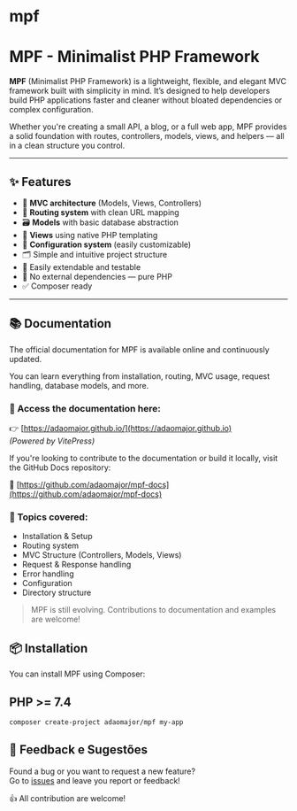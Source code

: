 # mpf
# MPF - Minimalist PHP Framework

**MPF** (Minimalist PHP Framework) is a lightweight, flexible, and elegant MVC framework built with simplicity in mind. It’s designed to help developers build PHP applications faster and cleaner without bloated dependencies or complex configuration.

Whether you're creating a small API, a blog, or a full web app, MPF provides a solid foundation with routes, controllers, models, views, and helpers — all in a clean structure you control.

---

## ✨ Features

- 🧱 **MVC architecture** (Models, Views, Controllers)
- 🔁 **Routing system** with clean URL mapping
- 🗃️ **Models** with basic database abstraction
- 🎨 **Views** using native PHP templating
- 🔧 **Configuration system** (easily customizable)
- 🗂️ Simple and intuitive project structure
- 🧪 Easily extendable and testable
- 🚫 No external dependencies — pure PHP
- ✅ Composer ready

---
## 📚 Documentation

The official documentation for MPF is available online and continuously updated.

You can learn everything from installation, routing, MVC usage, request handling, database models, and more.

### 🔗 Access the documentation here:

👉 [https://adaomajor.github.io/](https://adaomajor.github.io)  
*(Powered by VitePress)*

If you're looking to contribute to the documentation or build it locally, visit the GitHub Docs repository:

🔧 [https://github.com/adaomajor/mpf-docs](https://github.com/adaomajor/mpf-docs)

### 📖 Topics covered:

- Installation & Setup
- Routing system
- MVC Structure (Controllers, Models, Views)
- Request & Response handling
- Error handling
- Configuration
- Directory structure

> MPF is still evolving. Contributions to documentation and examples are welcome!

## 📦 Installation

You can install MPF using Composer:
## PHP >= 7.4 

```bash
composer create-project adaomajor/mpf my-app
```

## 🐞 Feedback e Sugestões

Found a bug or you want to request a new feature?  
Go to [issues](https://github.com/adaomajor/mpf/issues) and leave you report or feedback!

👍 All contribution are welcome!

